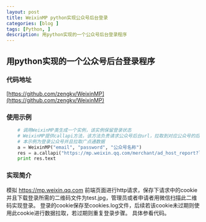 ```yaml
---
layout: post
title: WeixinMP python实现公众号后台登录
categories: [blog ]
tags: [Python, ]
description: 用python实现的一个公众号后台登录程序
---
```



## 用python实现的一个公众号后台登录程序

### 代码地址
	
[https://github.com/zengkv/WeixinMP](https://github.com/zengkv/WeixinMP)

### 使用示例

``` python
	# 调用WeixinMP类生成一个实例，该实例保留登录状态
	# WeixinMP提供callapi方法，该方法负责请求公众号后台url，拉取到对应公众号的后台数据
	# 本示例为登录公众号并且拉取广点通数据
	a = WeixinMP("email", "password", "公众号名称")
	res = a.callapi("https://mp.weixin.qq.com/merchant/ad_host_report?lang=zh_CN&f=json")
	print res.text
```

### 实现简介

模拟 https://mp.weixin.qq.com 前端页面进行http请求，保存下请求中的cookie
并且下载登录所需的二维码文件为test.jpg，管理员或者申请者用微信扫描此二维码实现登录。
登录的cookie保存至cookies.log文件，后续若该cookie未过期则使用此cookie进行数据拉取，若过期则重复登录步骤。
具体参看代码。

